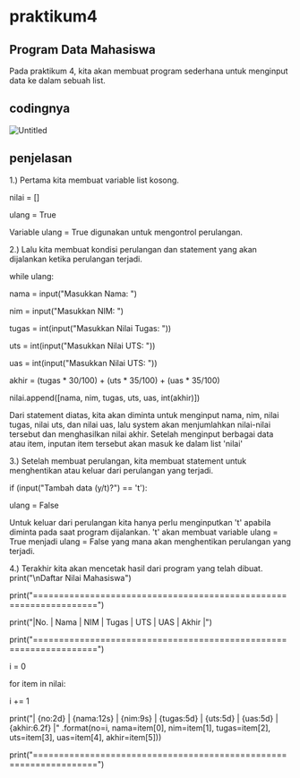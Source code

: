 # praktikum4
## Program Data Mahasiswa

Pada praktikum 4, kita akan membuat program sederhana untuk menginput data ke dalam sebuah list.

## codingnya
![Untitled](https://user-images.githubusercontent.com/56240221/69049648-f697af80-0a32-11ea-9dca-00b955294752.jpg)

## penjelasan
1.) Pertama kita membuat variable list kosong.

nilai = []

ulang = True

Variable ulang = True digunakan untuk mengontrol perulangan.

2.) Lalu kita membuat kondisi perulangan dan statement yang akan dijalankan ketika perulangan terjadi.

while ulang:

nama = input("Masukkan Nama: ")

nim = input("Masukkan NIM: ")

tugas = int(input("Masukkan Nilai Tugas: "))

uts = int(input("Masukkan Nilai UTS: "))

uas = int(input("Masukkan Nilai UTS: "))

akhir = (tugas * 30/100) + (uts * 35/100) + (uas * 35/100)

nilai.append([nama, nim, tugas, uts, uas, int(akhir)])

Dari statement diatas, kita akan diminta untuk menginput nama, nim, nilai tugas, nilai uts, dan nilai uas, lalu system akan menjumlahkan nilai-nilai tersebut dan menghasilkan nilai akhir. Setelah menginput berbagai data atau item, inputan item tersebut akan masuk ke dalam list 'nilai'

3.) Setelah membuat perulangan, kita membuat statement untuk menghentikan atau keluar dari perulangan yang terjadi.

if (input("Tambah data (y/t)?") == 't'):

ulang = False

Untuk keluar dari perulangan kita hanya perlu menginputkan 't' apabila diminta pada saat program dijalankan. 't' akan membuat variable ulang = True menjadi ulang = False yang mana akan menghentikan perulangan yang terjadi.

4.) Terakhir kita akan mencetak hasil dari program yang telah dibuat.
print("\nDaftar Nilai Mahasiswa")

print("==================================================================")

print("|No. |     Nama     |    NIM    | Tugas |  UTS  |  UAS  |  Akhir |")

print("==================================================================")

i = 0

for item in nilai:

i += 1

print("| {no:2d} | {nama:12s} | {nim:9s} | {tugas:5d} | {uts:5d} | {uas:5d} | {akhir:6.2f} |"
          .format(no=i, nama=item[0], nim=item[1], tugas=item[2], uts=item[3], uas=item[4], akhir=item[5]))

print("==================================================================")
